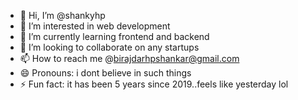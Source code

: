 - 👋 Hi, I’m @shankyhp
- 👀 I’m interested in web development
- 🌱 I’m currently learning frontend and backend
- 💞️ I’m looking to collaborate on any startups
- 📫 How to reach me @birajdarhpshankar@gmail.com
- 😄 Pronouns: i dont believe in such things
- ⚡ Fun fact: it has been 5 years since 2019..feels like yesterday lol

<!---
shankyhp/shankyhp is a ✨ special ✨ repository because its `README.md` (this file) appears on your GitHub profile.
You can click the Preview link to take a look at your changes.
--->
